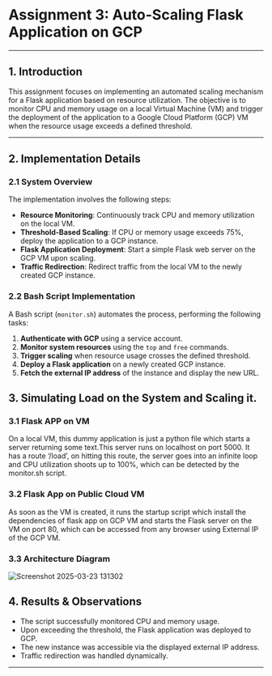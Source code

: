 # **Assignment 3: Auto-Scaling Flask Application on GCP**

---

## **1\. Introduction**

This assignment focuses on implementing an automated scaling mechanism for a Flask application based on resource utilization. The objective is to monitor CPU and memory usage on a local Virtual Machine (VM) and trigger the deployment of the application to a Google Cloud Platform (GCP) VM when the resource usage exceeds a defined threshold.

---

## **2\. Implementation Details**

### **2.1 System Overview**

The implementation involves the following steps:

* **Resource Monitoring**: Continuously track CPU and memory utilization on the local VM.  
* **Threshold-Based Scaling**: If CPU or memory usage exceeds 75%, deploy the application to a GCP instance.  
* **Flask Application Deployment**: Start a simple Flask web server on the GCP VM upon scaling.  
* **Traffic Redirection**: Redirect traffic from the local VM to the newly created GCP instance.

### **2.2 Bash Script Implementation**

A Bash script (`monitor.sh`) automates the process, performing the following tasks:

1. **Authenticate with GCP** using a service account.  
2. **Monitor system resources** using the `top` and `free` commands.  
3. **Trigger scaling** when resource usage crosses the defined threshold.  
4. **Deploy a Flask application** on a newly created GCP instance.  
5. **Fetch the external IP address** of the instance and display the new URL.

## 

## **3\. Simulating Load on the System and Scaling it.**

### **3.1 Flask APP on VM**

On a local VM, this dummy application is just a python file which starts a server returning some text.This server runs on localhost on port 5000\. It has a route ‘/load’, on hitting this route, the server goes into an infinite loop and CPU utilization shoots up to 100%, which can be detected by the monitor.sh script.

### **3.2 Flask App on Public Cloud VM**

As soon as the VM is created, it runs the startup script which install the dependencies of flask app on GCP VM and starts the Flask server on the VM on port 80, which can be accessed from any browser using External IP of the GCP VM.

### **3.3 Architecture Diagram**

![Screenshot 2025-03-23 131302](https://github.com/user-attachments/assets/0ffcbf5c-6087-4d1d-8ea6-05d18b2937de)

 

## **4\. Results & Observations**

* The script successfully monitored CPU and memory usage.  
* Upon exceeding the threshold, the Flask application was deployed to GCP.  
* The new instance was accessible via the displayed external IP address.  
* Traffic redirection was handled dynamically.

---

